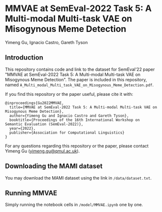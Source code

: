 # MMVAE at SemEval-2022 Task 5: A Multi-modal Multi-task VAE on Misogynous Meme Detection
Yimeng Gu, Ignacio Castro, Gareth Tyson

## Introduction
This repository contains code and link to the dataset for SemEval'22 paper "MMVAE at SemEval-2022 Task 5: A Multi-modal Multi-task VAE on Misogynous Meme Detection". The paper is included in this repository, named `A_Multi_modal_Multi_task_VAE_on_Misogynous_Meme_Detection.pdf`.

If you find this repository or the paper useful, please cite it with:

```
@inproceedings{Gu2022MMVAE,
  title={MMVAE at SemEval-2022 Task 5: A Multi-modal Multi-task VAE on Misogynous Meme Detection},
  author={Yimeng Gu and Ignacio Castro and Gareth Tyson},
  booktitle={Proceedings of the 16th International Workshop on Semantic Evaluation (SemEval-2022)},
  year={2022},
  publisher={Association for Computational Linguistics}
}
```

For any questions regarding this repository or the paper, please contact Yimeng Gu (yimeng.gu@qmul.ac.uk).

## Downloading the MAMI dataset
You may download the MAMI dataset using the link in `/data/dataset.txt`.

## Running MMVAE
Simply running the notebook cells in `/model/MMVAE.ipynb` one by one.
